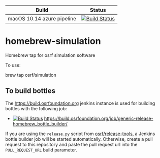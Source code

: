 Build | Status
-- | --
macOS 10.14 azure pipeline | [![Build Status](https://dev.azure.com/william0339/osrf%20homebrew-simulation/_apis/build/status/osrf.homebrew-simulation?branchName=master)](https://dev.azure.com/william0339/osrf%20homebrew-simulation/_build/latest?definitionId=1&branchName=master)

homebrew-simulation
===================

Homebrew tap for osrf simulation software

To use:

brew tap osrf/simulation

## To build bottles

The https://build.osrfoundation.org jenkins instance is used for building bottles with the following job:

* [![Build Status](https://build.osrfoundation.org/buildStatus/icon?job=generic-release-homebrew_bottle_builder)](https://build.osrfoundation.org/job/generic-release-homebrew_bottle_builder/) https://build.osrfoundation.org/job/generic-release-homebrew_bottle_builder/

If you are using the `release.py` script from [osrf/release-tools](https://bitbucket.org/osrf/release-tools),
a Jenkins bottle builder job will be started automatically.
Otherwise, create a pull request to this repository and paste the pull request url into the `PULL_REQUEST_URL`
build parameter.
